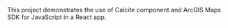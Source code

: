 This project demonstrates the use of Calcite component and ArcGIS Maps SDK for JavaScript in a React app.
